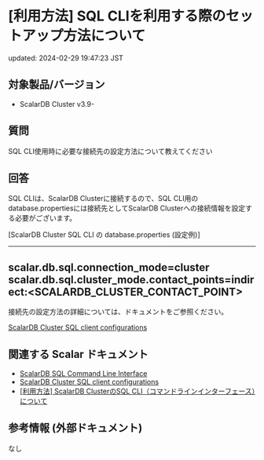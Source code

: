 # [利用方法] SQL CLIを利用する際のセットアップ方法について

updated: 2024-02-29 19:47:23 JST

## 対象製品/バージョン

-   ScalarDB Cluster v3.9-

## 質問

SQL CLI使用時に必要な接続先の設定方法について教えてください

## 回答

SQL CLIは、ScalarDB Clusterに接続するので、SQL
CLI用のdatabase.propertiesには接続先としてScalarDB
Clusterへの接続情報を設定する必要がございます。

\[ScalarDB Cluster SQL CLI の database.properties (設定例)\]

----------------------------------------------------------------------  
scalar.db.sql.connection\_mode=cluster  
scalar.db.sql.cluster\_mode.contact\_points=indirect:&lt;SCALARDB\_CLUSTER\_CONTACT\_POINT&gt;  
----------------------------------------------------------------------

接続先の設定方法の詳細については、ドキュメントをご参照ください。

[ScalarDB Cluster SQL client
configurations](https://scalardb.scalar-labs.com/docs/3.11/scalardb-cluster/developer-guide-for-scalardb-cluster-with-java-api/#scalardb-cluster-sql-client-configurations)

## 関連する Scalar ドキュメント

-   [ScalarDB SQL Command Line
    Interface](https://scalardb.scalar-labs.com/docs/latest/scalardb-sql/command-line-interface/)
-   [ScalarDB Cluster SQL client
    configurations](https://scalardb.scalar-labs.com/docs/3.11/scalardb-cluster/developer-guide-for-scalardb-cluster-with-java-api/#scalardb-cluster-sql-client-configurations)
-   [\[利用方法\] ScalarDB ClusterのSQL
    CLI（コマンドラインインターフェース）について](https://support.scalar-labs.com/hc/ja/articles/7710655052687)　

## 参考情報 (外部ドキュメント)

なし
